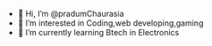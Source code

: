 - 👋 Hi, I’m @pradumChaurasia
- 👀 I’m interested in Coding,web developing,gaming
- 🌱 I’m currently learning Btech in Electronics

<!---
pradumChaurasia/pradumChaurasia is a ✨ special ✨ repository because its `README.md` (this file) appears on your GitHub profile.
You can click the Preview link to take a look at your changes.
--->
